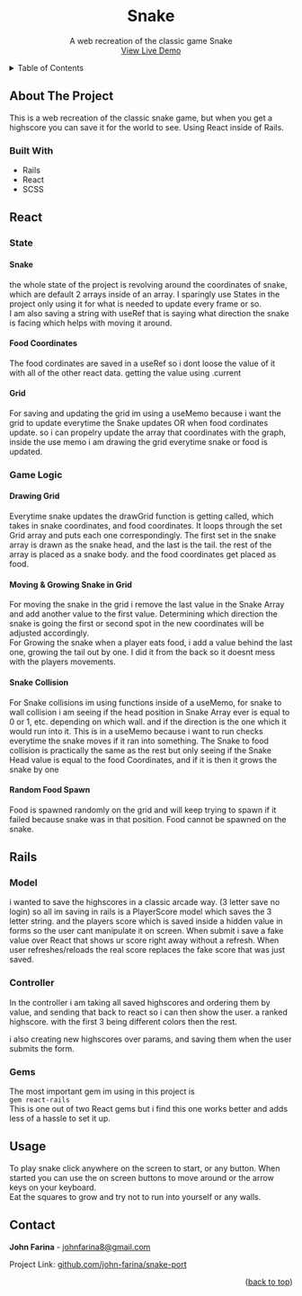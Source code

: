 <a name="readme-top"></a>

<!-- PROJECT LOGO -->
<br />
<div align="center">

<h1 align="center">Snake</h1>

  <p align="center">
    A web recreation of the classic game Snake
    <br />
    <a href="https://linktowebsite.com">View Live Demo</a>
</div>

<!-- TABLE OF CONTENTS -->
<details>
  <summary>Table of Contents</summary>
  <ol>
    <li>
      <a href="#about-the-project">About The Project</a>
      <ul>
        <li><a href="#built-with">Built With</a></li>
      </ul>
    </li>
    <li>
      <a href="#react">React</a>
      <ul>
        <li><a href="#state">State</a></li>
        <li><a href="#game-logic">Game Logic</a></li>
        <ul>
            <li><a href="#drawing-grid">Drawing Grid</a></li>
            <li><a href="#drawing--moving-snake-in-grid">Drawing & Moving Snake in Grid</a></li>
            <li><a href="#snake-collision">Snake Collision</a></li>
            <li><a href="#random-food-spawn">Random Food Spawn</a></li>
      </ul>
      </ul>
    </li>
    <li><a href="#rails">Rails</a></li>
    <ul>
        <li><a href="#model">Model</a></li>
        <li><a href="#controller">Controller</a></li>
    </ul>
    <li><a href="#design">Design</a></li>
    <ul>
        <li><a href="#top-of-body">Top of Body</a></li>
        <li><a href="#game-screen">Game Screen</a></li>
        <li><a href="#buttons">Buttons</a></li>
    </ul>
    <li><a href="#usage">Usage</a></li>
    <li><a href="#contact">Contact</a></li>
  </ol>
</details>


<!-- ABOUT THE PROJECT -->
## About The Project

This is a web recreation of the classic snake game, but when you get a highscore you can save it for the world to see. Using React inside of Rails.

### Built With
 - Rails
 - React
 - SCSS

## React

### State

#### **Snake**
the whole state of the project is revolving around the coordinates of snake, which are default 2 arrays inside of an array. I sparingly use States in the project only using it for what is needed to update every frame or so. <br/>
I am also saving a string with useRef that is saying what direction the snake is facing which helps with moving it around.

#### **Food Coordinates**
The food cordinates are saved in a useRef so i dont loose the value of it with all of the other react data. getting the value using .current

#### **Grid**
For saving and updating the grid im using a useMemo because i want the grid to update everytime the Snake updates OR when food cordinates update. so i can propelry update the array that coordinates with the graph, inside the use memo i am drawing the grid everytime snake or food is updated.

### Game Logic

#### **Drawing Grid**
Everytime snake updates the drawGrid function is getting called, which takes in snake coordinates, and food coordinates. It loops through the set Grid array and puts each one correspondingly. The first set in the snake array is drawn as the snake head, and the last is the tail. the rest of the array is placed as a snake body. and the food coordinates get placed as food.

#### **Moving & Growing Snake in Grid**
For moving the snake in the grid i remove the last value in the Snake Array and add another value to the first value. Determining which direction the snake is going the first or second spot in the new coordinates will be adjusted accordingly. <br/>
For Growing the snake when a player eats food, i add a value behind the last one, growing the tail out by one. I did it from the back so it doesnt mess with the players movements.

#### **Snake Collision**
For Snake collisions im using functions inside of a useMemo, for snake to wall collision i am seeing if the head position in Snake Array ever is equal to 0 or 1, etc. depending on which wall. and if the direction is the one which it would run into it.
This is in a useMemo because i want to run checks everytime the snake moves if it ran into something.
The Snake to food collision is practically the same as the rest but only seeing if the Snake Head value is equal to the food Coordinates, and if it is then it grows the snake by one

#### **Random Food Spawn**
Food is spawned randomly on the grid and will keep trying to spawn if it failed because snake was in that position. Food cannot be spawned on the snake.

## Rails

### Model
i wanted to save the highscores in a classic arcade way. (3 letter save no login) so all im saving in rails is a PlayerScore model which saves the 3 letter string. and the players score which is saved inside a hidden value in forms so the user cant manipulate it on screen.
When submit i save a fake value over React that shows ur score right away without a refresh. When user refreshes/reloads the real score replaces the fake score that was just saved.

### Controller
In the controller i am taking all saved highscores and ordering them by value, and sending that back to react so i can then show the user. a ranked highscore. with the first 3 being different colors then the rest.

i also creating new highscores over params, and saving them when the user submits the form.

### Gems
The most important gem im using in this project is <br/>
`gem react-rails` <br/>
This is one out of two React gems but i find this one works better and adds less of a hassle to set it up.

<!-- USAGE EXAMPLES -->
## Usage

To play snake click anywhere on the screen to start, or any button. When started you can use the on screen buttons to move around or the arrow keys on your keyboard. <br/>
Eat the squares to grow and try not to run into yourself or any walls.

<!-- CONTACT -->
## Contact

**John Farina** - johnfarina8@gmail.com

Project Link: [github.com/john-farina/snake-port](https://github.com/john-farina/snake-port)

<p align="right">(<a href="#readme-top">back to top</a>)</p>





